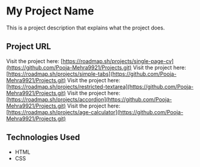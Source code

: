 
# My Project Name

This is a project description that explains what the project does.

## Project URL
Visit the project here: [https://roadmap.sh/projects/single-page-cv](https://github.com/Pooja-Mehra9921/Projects.git)
Visit the project here: [https://roadmap.sh/projects/simple-tabs](https://github.com/Pooja-Mehra9921/Projects.git)
Visit the project here: [https://roadmap.sh/projects/restricted-textarea](https://github.com/Pooja-Mehra9921/Projects.git)
Visit the project here: [https://roadmap.sh/projects/accordion](https://github.com/Pooja-Mehra9921/Projects.git)
Visit the project here: [https://roadmap.sh/projects/age-calculator](https://github.com/Pooja-Mehra9921/Projects.git)



## Technologies Used
- HTML
- CSS





